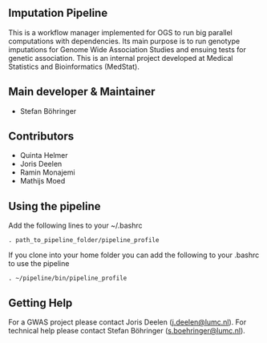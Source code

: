 Imputation Pipeline
-------------------------------
This is a workflow manager implemented for OGS to run big parallel computations with dependencies. Its main purpose is to run genotype imputations for Genome Wide Association Studies and ensuing tests for genetic association.
This is an internal project developed at Medical Statistics and Bioinformatics (MedStat).

## Main developer & Maintainer
 * Stefan Böhringer

## Contributors

 * Quinta Helmer
 * Joris Deelen
 * Ramin Monajemi
 * Mathijs Moed

Using the pipeline
--------------------

Add the following lines to your ~/.bashrc

```
. path_to_pipeline_folder/pipeline_profile
```

If you clone into your home folder you can add the following to your .bashrc to use the pipeline
```
. ~/pipeline/bin/pipeline_profile
```

Getting Help
--------------------

For a GWAS project please contact Joris Deelen (j.deelen@lumc.nl).
For technical help please contact Stefan Böhringer (s.boehringer@lumc.nl).
